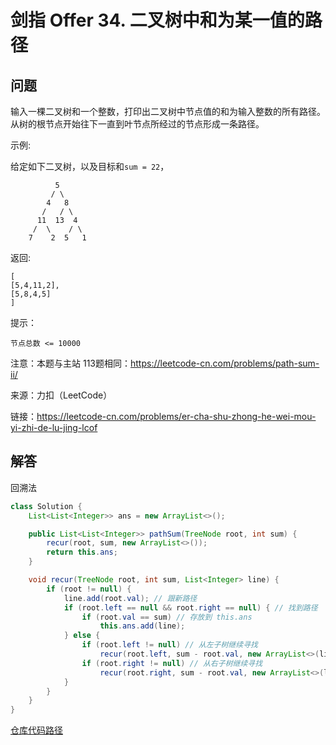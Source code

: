 # 剑指 Offer 34. 二叉树中和为某一值的路径

## 问题

输入一棵二叉树和一个整数，打印出二叉树中节点值的和为输入整数的所有路径。从树的根节点开始往下一直到叶节点所经过的节点形成一条路径。



示例:

给定如下二叉树，以及目标和`sum = 22`，

              5
             / \
            4   8
           /   / \
          11  13  4
         /  \    / \
        7    2  5   1
返回:

    [
    [5,4,11,2],
    [5,8,4,5]
    ]


提示：

    节点总数 <= 10000
注意：本题与主站 113题相同：https://leetcode-cn.com/problems/path-sum-ii/

来源：力扣（LeetCode）

链接：https://leetcode-cn.com/problems/er-cha-shu-zhong-he-wei-mou-yi-zhi-de-lu-jing-lcof

## 解答

回溯法

```java
class Solution {
    List<List<Integer>> ans = new ArrayList<>();

    public List<List<Integer>> pathSum(TreeNode root, int sum) {
        recur(root, sum, new ArrayList<>());
        return this.ans;
    }

    void recur(TreeNode root, int sum, List<Integer> line) {
        if (root != null) {
            line.add(root.val); // 跟新路径
            if (root.left == null && root.right == null) { // 找到路径
                if (root.val == sum) // 存放到 this.ans
                    this.ans.add(line);
            } else {
                if (root.left != null) // 从左子树继续寻找
                    recur(root.left, sum - root.val, new ArrayList<>(line));
                if (root.right != null) // 从右子树继续寻找
                    recur(root.right, sum - root.val, new ArrayList<>(line));
            }
        }
    }
}


```

[仓库代码路径](../../src/edu/neu/xsz/leetcode/lcof/lcof34)
